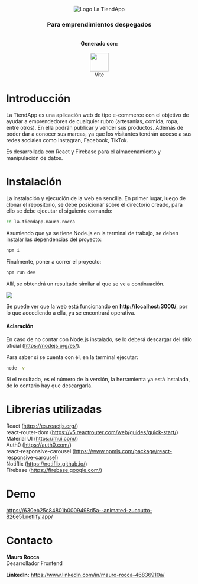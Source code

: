 <p align="center">
  <img src="https://i.ibb.co/2FkqtQm/la-tiendapp-logo.png" alt="Logo La TiendApp"/>
</p>
<h3 align="center">Para emprendimientos despegados</h3>
<p align=center>
  <br>
 <b>Generado con:</b><br><br>
  <img src="https://vitejs.dev/logo.svg" height="50px"><br>Vite
</p>


# Introducción

La TiendApp es una aplicación web de tipo e-commerce con el objetivo de ayudar a emprendedores de cualquier rubro (artesanías, comida, ropa, entre otros). En ella podrán publicar y vender sus productos. Además de poder dar a conocer sus marcas, ya que los visitantes tendrán acceso a sus redes sociales como Instagran, Facebook, TikTok.

Es desarrollada con React y Firebase para el almacenamiento y manipulación de datos.

# Instalación

La instalación y ejecución de la web en sencilla. En primer lugar, luego de clonar el repositorio, se debe posicionar sobre el directorio creado, para ello se debe ejecutar el siguiente comando:

```sh
cd la-tiendapp-mauro-rocca
```

Asumiendo que ya se tiene Node.js en la terminal de trabajo, se deben instalar las dependencias del proyecto:

```sh
npm i
```

Finalmente, poner a correr el proyecto:

```sh
npm run dev
```

Allí, se obtendrá un resultado similar al que se ve a continuación.

<img src = https://i.ibb.co/tZKzxNn/vite.png/>

Se puede ver que la web está funcionando en **http://localhost:3000/**, por lo que accediendo a ella, ya se encontrará operativa.

#### Aclaración
En caso de no contar con Node.js instalado, se lo deberá descargar del sitio oficial (https://nodejs.org/es/).

Para saber si se cuenta con él, en la terminal ejecutar:

```sh
node -v
```

Si el resultado, es el número de la versión, la herramienta ya está instalada, de lo contario hay que descargarla.


# Librerías utilizadas

React (https://es.reactjs.org/)<br>
react-router-dom (https://v5.reactrouter.com/web/guides/quick-start/)<br>
Material UI (https://mui.com/)<br>
Auth0 (https://auth0.com/)<br>
react-responsive-carousel (https://www.npmjs.com/package/react-responsive-carousel)<br>
Notiflix (https://notiflix.github.io/)<br>
Firebase (https://firebase.google.com/)<br>

# Demo

https://630eb25c84801b0009498d5a--animated-zuccutto-826e51.netlify.app/

# Contacto

**Mauro Rocca**
<br>Desarrollador Frontend

**LinkedIn:** https://www.linkedin.com/in/mauro-rocca-46836910a/
